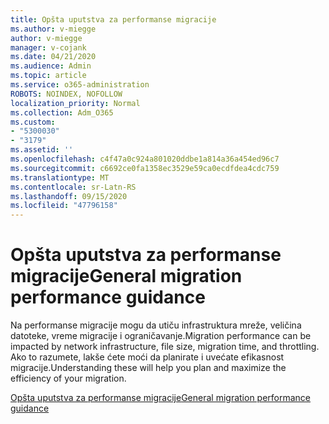 ```yaml
---
title: Opšta uputstva za performanse migracije
ms.author: v-miegge
author: v-miegge
manager: v-cojank
ms.date: 04/21/2020
ms.audience: Admin
ms.topic: article
ms.service: o365-administration
ROBOTS: NOINDEX, NOFOLLOW
localization_priority: Normal
ms.collection: Adm_O365
ms.custom:
- "5300030"
- "3179"
ms.assetid: ''
ms.openlocfilehash: c4f47a0c924a801020ddbe1a814a36a454ed96c7
ms.sourcegitcommit: c6692ce0fa1358ec3529e59ca0ecdfdea4cdc759
ms.translationtype: MT
ms.contentlocale: sr-Latn-RS
ms.lasthandoff: 09/15/2020
ms.locfileid: "47796158"
---
```

# <a name="general-migration-performance-guidance"></a><span data-ttu-id="e9ced-102">Opšta uputstva za performanse migracije</span><span class="sxs-lookup"><span data-stu-id="e9ced-102">General migration performance guidance</span></span>

<span data-ttu-id="e9ced-103">Na performanse migracije mogu da utiču infrastruktura mreže, veličina datoteke, vreme migracije i ograničavanje.</span><span class="sxs-lookup"><span data-stu-id="e9ced-103">Migration performance can be impacted by network infrastructure, file size, migration time, and throttling.</span></span> <span data-ttu-id="e9ced-104">Ako to razumete, lakše ćete moći da planirate i uvećate efikasnost migracije.</span><span class="sxs-lookup"><span data-stu-id="e9ced-104">Understanding these will help you plan and maximize the efficiency of your migration.</span></span>

[<span data-ttu-id="e9ced-105">Opšta uputstva za performanse migracije</span><span class="sxs-lookup"><span data-stu-id="e9ced-105">General migration performance guidance</span></span>](https://docs.microsoft.com/sharepointmigration/sharepoint-online-and-onedrive-migration-speed)